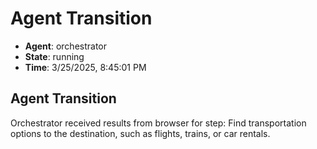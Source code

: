 # Agent Transition

- **Agent**: orchestrator
- **State**: running
- **Time**: 3/25/2025, 8:45:01 PM

## Agent Transition

Orchestrator received results from browser for step: Find transportation options to the destination, such as flights, trains, or car rentals.

